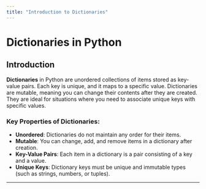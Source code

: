 ```yaml
---
title: "Introduction to Dictionaries"
---
```


# Dictionaries in Python

## Introduction

**Dictionaries** in Python are unordered collections of items stored as key-value pairs. Each key is unique, and it maps to a specific value. Dictionaries are mutable, meaning you can change their contents after they are created. They are ideal for situations where you need to associate unique keys with specific values.

### Key Properties of Dictionaries:
- **Unordered**: Dictionaries do not maintain any order for their items.
- **Mutable**: You can change, add, and remove items in a dictionary after creation.
- **Key-Value Pairs**: Each item in a dictionary is a pair consisting of a key and a value.
- **Unique Keys**: Dictionary keys must be unique and immutable types (such as strings, numbers, or tuples).

---